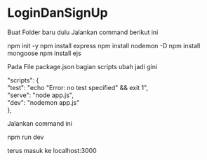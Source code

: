 # LoginDanSignUp
Buat Folder baru dulu
Jalankan command berikut ini

npm init -y
npm install express
npm install nodemon -D
npm install mongoose
npm install ejs

Pada File package.json bagian scripts ubah jadi gini

  "scripts": { <br/>
    "test": "echo \"Error: no test specified\" && exit 1", <br/>
    "serve": "node app.js", <br/>
    "dev": "nodemon app.js" <br/>
  }, <br/>



Jalankan command ini

npm run dev

terus masuk ke localhost:3000

